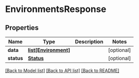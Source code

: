 # EnvironmentsResponse

## Properties
Name | Type | Description | Notes
------------ | ------------- | ------------- | -------------
**data** | [**list[Environment]**](Environment.md) |  | [optional] 
**status** | [**Status**](Status.md) |  | [optional] 

[[Back to Model list]](../README.md#documentation-for-models) [[Back to API list]](../README.md#documentation-for-api-endpoints) [[Back to README]](../README.md)

